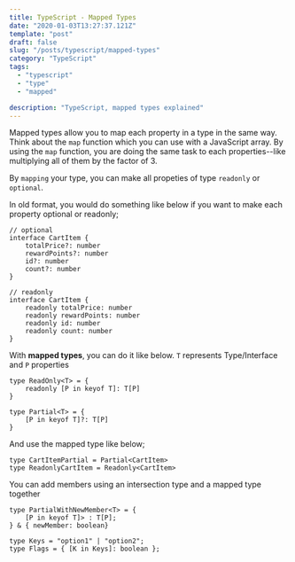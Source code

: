 ```yaml
---
title: TypeScript - Mapped Types
date: "2020-01-03T13:27:37.121Z"
template: "post"
draft: false
slug: "/posts/typescript/mapped-types"
category: "TypeScript"
tags:
  - "typescript"
  - "type"
  - "mapped"

description: "TypeScript, mapped types explained"
---
```


Mapped types allow you to map each property in a type in the same way. Think about the `map` function which you can use with a JavaScript array. By using the `map` function, you are doing the same task to each properties--like multiplying all of them by the factor of 3.

By `mapping` your type, you can make all propeties of type `readonly` or `optional`.

In old format, you would do something like below if you want to make each property optional or readonly;

```
// optional
interface CartItem {
    totalPrice?: number
    rewardPoints?: number
    id?: number
    count?: number
}

// readonly
interface CartItem {
    readonly totalPrice: number
    readonly rewardPoints: number
    readonly id: number
    readonly count: number
}
```

With **mapped types**, you can do it like below. `T` represents Type/Interface and `P` properties

```
type ReadOnly<T> = {
    readonly [P in keyof T]: T[P]
}

type Partial<T> = {
    [P in keyof T]?: T[P]
}
```

And use the mapped type like below;

```
type CartItemPartial = Partial<CartItem>
type ReadonlyCartItem = Readonly<CartItem>
```

You can add members using an intersection type and a mapped type together

```
type PartialWithNewMember<T> = {
    [P in keyof T]> : T[P];
} & { newMember: boolean}

type Keys = "option1" | "option2";
type Flags = { [K in Keys]: boolean };

```
